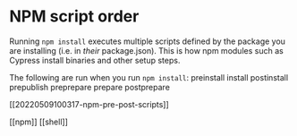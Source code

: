 # NPM script order
Running `npm install` executes multiple scripts defined by the package you are installing (i.e. in _their_ package.json). This is how npm modules such as Cypress install binaries and other setup steps.

The following are run when you run `npm install`:
    preinstall
    install
    postinstall
    prepublish
    preprepare
    prepare
    postprepare

[[20220509100317-npm-pre-post-scripts]]

[[npm]]
[[shell]]